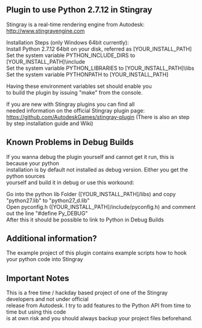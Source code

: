 ## Plugin to use Python 2.7.12 in Stingray

Stingray is a real-time rendering engine from Autodesk:
http://www.stingrayengine.com

Installation Steps (only Windows 64bit currently):  
Install Python 2.7.12 64bit on your disk, referred as [YOUR_INSTALL_PATH]  
Set the system variable PYTHON_INCLUDE_DIRS to [YOUR_INSTALL_PATH]\include  
Set the system variable PYTHON_LIBRARIES to [YOUR_INSTALL_PATH]\libs  
Set the system variable PYTHONPATH to [YOUR_INSTALL_PATH]

Having these environment variables set should enable you  
to build the plugin by issuing "make" from the console.

If you are new with Stingray plugins you can find all  
needed information on the official Stingray plugin page:  
https://github.com/AutodeskGames/stingray-plugin
(There is also an step by step installation guide and Wiki)

## Known Problems in Debug Builds

If you wanna debug the plugin yourself and cannot get it run, this is because your python  
installation is by default not installed as debug version. Either you get the python sources  
yourself and build it in debug or use this workound:

Go into the python lib Folder ([YOUR_INSTALL_PATH]/libs) and copy "python27.lib" to "python27_d.lib"  
Open pyconfig.h ([YOUR_INSTALL_PATH]/include/pyconfig.h) and comment out the line "#define Py_DEBUG"  
After this it should be possible to link to Python in Debug Builds



## Additional information?

The example project of this plugin contains example scripts how to hook your python code into Stingray

## Important Notes

This is a free time / hackday based project of one of the Stingray developers and not under official  
release from Autodesk. I try to add features to the Python API from time to time but using this code  
is at own risk and you should always backup your project files beforehand.
